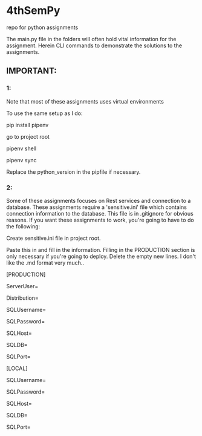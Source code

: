 # 4thSemPy
repo for python assignments

The main.py file in the folders will often hold vital information for the assignment.
Herein CLI commands to demonstrate the solutions to the assignments.

## IMPORTANT:

### 1:

Note that most of these assignments uses virtual environments

To use the same setup as I do:

pip install pipenv

go to project root

pipenv shell

pipenv sync

Replace the python_version in the pipfile if necessary.

### 2:

Some of these assignments focuses on Rest services and connection to a database. 
These assignments require a 'sensitive.ini' file which contains connection information to the database.
This file is in .gitignore for obvious reasons.
If you want these assignments to work, you're going to have to do the following:

Create sensitive.ini file in project root.

Paste this in and fill in the information. 
Filling in the PRODUCTION section is only necessary if you're going to deploy.
Delete the empty new lines. I don't like the .md format very much..

[PRODUCTION]

ServerUser=

Distribution=

SQLUsername=

SQLPassword=

SQLHost=

SQLDB=

SQLPort=


[LOCAL]

SQLUsername=

SQLPassword=

SQLHost=

SQLDB=

SQLPort=






